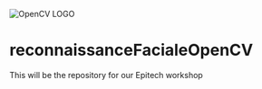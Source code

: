 ![OpenCV LOGO](https://cdn.analyticsvidhya.com/wp-content/uploads/2021/07/88112cattura-1.jpg)

# reconnaissanceFacialeOpenCV
This will be the repository for our Epitech workshop
